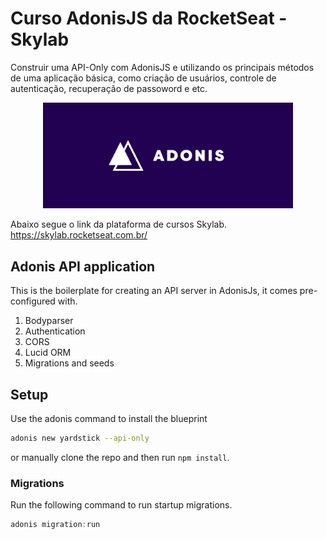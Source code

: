 # Curso AdonisJS da RocketSeat - Skylab

Construir uma API-Only com AdonisJS e utilizando os principais métodos de uma aplicação básica, como criação de usuários, controle de autenticação, recuperação de passoword e etc.

<p align="center">
  <img src="adonisJS.png" alt="AdonisJS API" width="400">
</p>

Abaixo segue o link da plataforma de cursos Skylab.
https://skylab.rocketseat.com.br/

## Adonis API application

This is the boilerplate for creating an API server in AdonisJs, it comes pre-configured with.

1. Bodyparser
2. Authentication
3. CORS
4. Lucid ORM
5. Migrations and seeds

## Setup

Use the adonis command to install the blueprint

```bash
adonis new yardstick --api-only
```

or manually clone the repo and then run `npm install`.


### Migrations

Run the following command to run startup migrations.

```js
adonis migration:run
```
